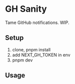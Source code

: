 # GH Sanity

Tame GitHub notifications. WIP.

## Setup

1. clone, pnpm install
2. add NEXT_GH_TOKEN in env 
3. pnpm dev


## Usage

